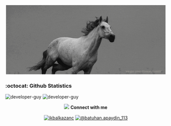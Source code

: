 <p align="center">
<img src="https://github.com/ikbalkazanc/Asp.NetCore-IdentityServer4/blob/master/images/horse.gif" alt="Logo">
</p>

### :octocat: Github Statistics
<p align="left">
<img  src="https://github-readme-stats.vercel.app/api?username=developer-guy&show_icons=true&theme=radical" alt="developer-guy" width="480" height="180" />
<img src="https://github-readme-stats.vercel.app/api/top-langs/?username=developer-guy&layout=compact&hide=html&theme=radical" alt="developer-guy"/>
</p>


<p align="center">
<img src="https://media.giphy.com/media/LnQjpWaON8nhr21vNW/giphy.gif" height="32"></img> <b>Connect with me</b> 
</p>

<p align="center">
<a href="https://www.linkedin.com/in/ikbalkazanc/" target="blank"><img align="center" src="https://img.shields.io/badge/linkedin-%230077B5.svg?&style=for-the-badge&logo=linkedin&logoColor=white" alt="ikbalkazanc" /></a>
<a href="https://ikbalkazanc.medium.com" target="blank"><img align="center" src="https://img.shields.io/badge/medium-%2312100E.svg?&style=for-the-badge&logo=medium&logoColor=white" alt="@batuhan.apaydin_113" /></a>
</p>

